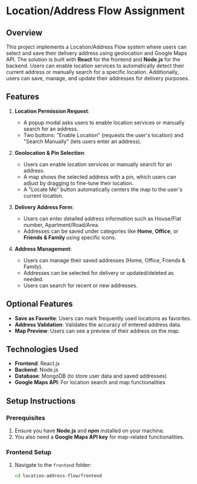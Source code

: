 # Location/Address Flow Assignment

## Overview

This project implements a Location/Address Flow system where users can select and save their delivery address using geolocation and Google Maps API. The solution is built with **React** for the frontend and **Node.js** for the backend. Users can enable location services to automatically detect their current address or manually search for a specific location. Additionally, users can save, manage, and update their addresses for delivery purposes.

## Features

1. **Location Permission Request**:
   - A popup modal asks users to enable location services or manually search for an address.
   - Two buttons: "Enable Location" (requests the user's location) and "Search Manually" (lets users enter an address).

2. **Geolocation & Pin Selection**:
   - Users can enable location services or manually search for an address.
   - A map shows the selected address with a pin, which users can adjust by dragging to fine-tune their location.
   - A "Locate Me" button automatically centers the map to the user's current location.

3. **Delivery Address Form**:
   - Users can enter detailed address information such as House/Flat number, Apartment/Road/Area.
   - Addresses can be saved under categories like **Home**, **Office**, or **Friends & Family** using specific icons.

4. **Address Management**:
   - Users can manage their saved addresses (Home, Office, Friends & Family).
   - Addresses can be selected for delivery or updated/deleted as needed.
   - Users can search for recent or new addresses.

## Optional Features

- **Save as Favorite**: Users can mark frequently used locations as favorites.
- **Address Validation**: Validates the accuracy of entered address data.
- **Map Preview**: Users can see a preview of their address on the map.

## Technologies Used

- **Frontend**: React.js
- **Backend**: Node.js
- **Database**: MongoDB (to store user data and saved addresses)
- **Google Maps API**: For location search and map functionalities

## Setup Instructions

### Prerequisites

1. Ensure you have **Node.js** and **npm** installed on your machine.
2. You also need a **Google Maps API key** for map-related functionalities.

### Frontend Setup

1. Navigate to the `frontend` folder:

   ```bash
   cd location-address-flow/frontend
